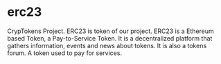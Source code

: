 # erc23
CrypTokens Project. ERC23 is token of our project. ERC23 is a Ethereum based Token, a Pay-to-Service Token. It is a decentralized platform that gathers information, events and news about tokens. It is also a tokens forum. A token used to pay for services.
